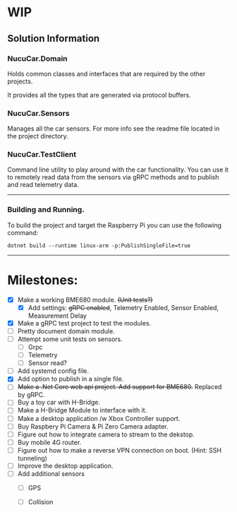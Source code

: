# WIP

## Solution Information

### NucuCar.Domain

Holds common classes and interfaces that are required by the other projects. 

It provides all the types that are generated via protocol buffers.

### NucuCar.Sensors

Manages all the car sensors. For more info see the readme file located in the project directory.

### NucuCar.TestClient

Command line utility to play around with the car functionality. You can use it to remotely read data from the sensors via gRPC methods and to publish and read telemetry data.

---

### Building and Running.

To build the project and target the Raspberry Pi you can use the following command:

```$xslt
dotnet build --runtime linux-arm -p:PublishSingleFile=true
```
---

# Milestones: 

- [X] Make a working BME680 module. ~~(Unit tests?)~~
  - [X] Add settings: ~~gRPC enabled~~, Telemetry Enabled, Sensor Enabled, Measurement Delay
- [X] Make a gRPC test project to test the modules.
- [ ] Pretty document domain module.
- [ ] Attempt some unit tests on sensors.
  - [ ] Grpc
  - [ ] Telemetry
  - [ ] Sensor read?
- [ ] Add systemd config file.
- [X] Add option to publish in a single file.
- [ ] ~~Make a .Net Core web api project. Add support for BME680.~~ Replaced by gRPC.
- [ ] Buy a toy car with H-Bridge.
- [ ] Make a H-Bridge Module to interface with it.
- [ ] Make a desktop application /w Xbox Controller support.
- [ ] Buy Raspbery Pi Camera & Pi Zero Camera adapter.
- [ ] Figure out how to integrate camera to stream to the dekstop.
- [ ] Buy mobile 4G router.
- [ ] Figure out how to make a reverse VPN connection on boot. (Hint: SSH tunneling)
- [ ] Improve the desktop application.
- [ ] Add additional sensors
  - [ ] GPS
  - [ ] Collision
  